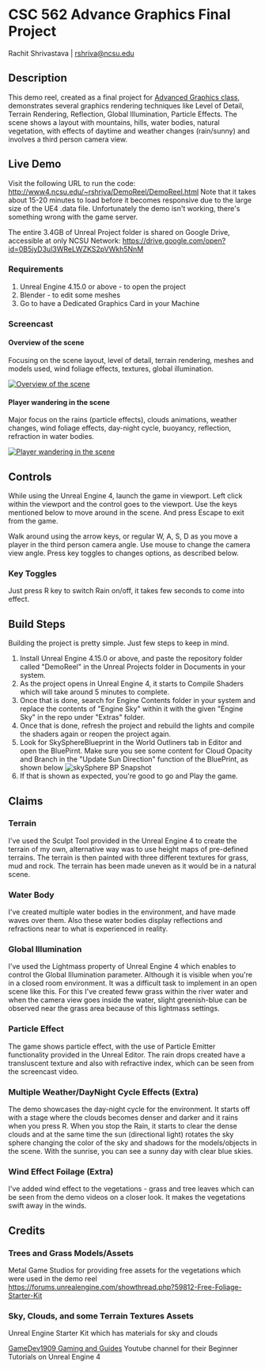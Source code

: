 # CSC 562 Advance Graphics Final Project

Rachit Shrivastava | rshriva@ncsu.edu

## Description
This demo reel, created as a final project for [Advanced Graphics class](http://cg4games.csc.ncsu.edu), demonstrates several graphics rendering techniques like Level of Detail, Terrain Rendering, Reflection, Global Illumination, Particle Effects. The scene shows a layout with mountains, hills, water bodies, natural vegetation, with effects of daytime and weather changes (rain/sunny) and involves a third person camera view.

## Live Demo
Visit the following URL to run the code: http://www4.ncsu.edu/~rshriva/DemoReel/DemoReel.html
Note that it takes about 15-20 minutes to load before it becomes responsive due to the large size of the UE4 .data file. Unfortunately the demo isn't working, there's something wrong with the game server.

The entire 3.4GB of Unreal Project folder is shared on Google Drive, accessible at only NCSU Network: https://drive.google.com/open?id=0B5jyD3ul3WReLWZKS2pVWkh5NnM

### Requirements
1. Unreal Engine 4.15.0 or above - to open the project
2. Blender - to edit some meshes
3. Go to have a Dedicated Graphics Card in your Machine 

### Screencast
#### Overview of the scene
Focusing on the scene layout, level of detail, terrain rendering, meshes and models used, wind foliage effects, textures, global illumination.

[![Overview of the scene](https://img.youtube.com/vi/Sz1vAvZOFh4/0.jpg)](https://www.youtube.com/watch?v=Sz1vAvZOFh4)

#### Player wandering in the scene
Major focus on the rains (particle effects), clouds animations, weather changes, wind foliage effects, day-night cycle, buoyancy, reflection, refraction in water bodies.

[![Player wandering in the scene](https://img.youtube.com/vi/7SiBUEqVCrI/0.jpg)](https://www.youtube.com/watch?v=7SiBUEqVCrI)

## Controls
While using the Unreal Engine 4, launch the game in viewport. Left click within the viewport and the control goes to the viewport. Use the keys mentioned below to move around in the scene. And press Escape to exit from the game.

Walk around using the arrow keys, or regular W, A, S, D as you move a player in the third person camera angle. Use mouse to change the camera view angle. Press key toggles to changes options, as described below.

### Key Toggles
Just press R key to switch Rain on/off, it takes few seconds to come into effect.

## Build Steps
Building the project is pretty simple. Just few steps to keep in mind. 

1. Install Unreal Engine 4.15.0 or above, and paste the repository folder called "DemoReel" in the Unreal Projects folder in Documents in your system.
2. As the project opens in Unreal Engine 4, it starts to Compile Shaders which will take around 5 minutes to complete.
3. Once that is done, search for Engine Contents folder in your system and replace the contents of "Engine Sky" within it with the given "Engine Sky" in the repo under "Extras" folder.
4. Once that is done, refresh the project and rebuild the lights and compile the shaders again or reopen the project again.
5. Look for SkySphereBlueprint in the World Outliners tab in Editor and open the BluePirnt. Make sure you see some content for Cloud Opacity and Branch in the "Update Sun Direction" function of the BluePrint, as shown below
![skySphere BP Snapshot](https://raw.githubusercontent.com/rachit491/ue4_demoReel/master/Extras/updateSunDirection_skySphereBP.png)
6. If that is shown as expected, you're good to go and Play the game. 

## Claims
### Terrain 
I've used the Sculpt Tool provided in the Unreal Engine 4 to create the terrain of my own, alternative way was to use height maps of pre-defined terrains. The terrain is then painted with three different textures for grass, mud and rock. The terrain has been made uneven as it would be in a natural scene.
### Water Body
I've created multiple water bodies in the environment, and have made waves over them. Also these water bodies display reflections and refractions near to what is experienced in reality. 
### Global Illumination
I've used the Lightmass property of Unreal Engine 4 which enables to control the Global Illumination parameter. Although it is visible when you're in a closed room environment. It was a difficult task to implement in an open scene like this. For this I've created feww grass within the river water and when the camera view goes inside the water, slight greenish-blue can be observed near the grass area because of this lightmass settings.
### Particle Effect
The game shows particle effect, with the use of Particle Emitter functionality provided in the Unreal Editor. The rain drops created have a transluscent texture and also with refractive index, which can be seen from the screencast video.
### Multiple Weather/DayNight Cycle Effects (Extra)
The demo showcases the day-night cycle for the environment. It starts off with a stage where the clouds becomes denser and darker and it rains when you press R. When you stop the Rain, it starts to clear the dense clouds and at the same time the sun (directional light) rotates the sky sphere changing the color of the sky and shadows for the models/objects in the scene. With the sunrise, you can see a sunny day with clear blue skies.
### Wind Effect Foilage (Extra)
I've added wind effect to the vegetations - grass and tree leaves which can be seen from the demo videos on a closer look. It makes the vegetations swift away in the winds.

## Credits
### Trees and Grass Models/Assets
Metal Game Studios for providing free assets for the vegetations which were used in the demo reel 
https://forums.unrealengine.com/showthread.php?59812-Free-Foliage-Starter-Kit

### Sky, Clouds, and some Terrain Textures Assets
Unreal Engine Starter Kit which has materials for sky and clouds

[GameDev1909 Gaming and Guides](https://www.youtube.com/channel/UCzoVL1aVjec7YKPeG59xKFg) Youtube channel for their Beginner Tutorials on Unreal Engine 4